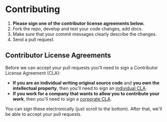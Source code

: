 Contributing
============

1. **Please sign one of the contributor license agreements below.**
1. Fork the repo, develop and test your code changes, add docs.
1. Make sure that your commit messages clearly describe the changes.
1. Send a pull request.

Contributor License Agreements
------------------------------

Before we can accept your pull requests you'll need to sign a Contributor
License Agreement (CLA):

- **If you are an individual writing original source code** and **you own the intellectual property**,
then you'll need to sign an [individual CLA][individual-cla].
- **If you work for a company that wants to allow you to contribute your work**,
then you'll need to sign a [corporate CLA][corporate-cla].

You can sign these electronically (just scroll to the bottom). After that,
we'll be able to accept your pull requests.

[individual-cla]: https://developers.google.com/open-source/cla/individual
[corporate-cla]: https://developers.google.com/open-source/cla/corporate
